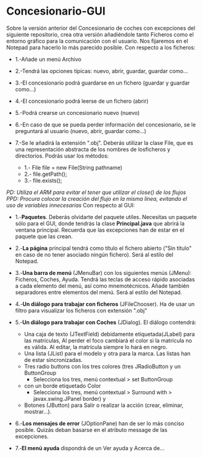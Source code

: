 # Concesionario-GUI

Sobre la versión anterior del Concesionario de coches con excepciones del siguiente repositorio, crea otra versión añadiéndole tanto Ficheros como el entorno gráfico para la comunicación con el usuario. Nos fijaremos en el Notepad para hacerlo lo más parecido posible. 
Con respecto a los ficheros:

 * 1.-Añade un menú Archivo 
 * 2.-Tendrá las opciones típicas: nuevo, abrir, guardar, guardar como...
 * 3.-El concesionario podrá guardarse en un fichero (guardar y guardar como...)
 * 4.-El concesionario podrá leerse de un fichero (abrir)
 * 5.-Podrá crearse un concesionario nuevo (nuevo)
 * 6.-En caso de que se pueda perder información del concesionario, se le preguntará al usuario (nuevo, abrir, guardar como...)
 * 7.-Se le añadirá la extensión ".obj". Deberás utilizar la clase File, que es una representación abstracta de los nombres de         losficheros y directorios. Podrás usar los métodos:

    * 1.- File file = new File(String pathname) 
    * 2.- file.getPath();
    * 3.- file.exists();
    
*PD: Utiliza el ARM para evitar el tener que utilizar el close() de los flujos*
*PPD: Procura colocar la creación del flujo en la misma línea, evitando el uso de variables innecesarias*
Con respecto al GUI:
* 1.-**Paquetes**. Deberás olvidarte del paquete utiles. Necesitas un paquete sólo para el GUI, donde tendrás la clase **Principal.java** que abrirá la ventana principal. Recuerda que las excepciones han de estar en el paquete que las crean.
* 2.-**La página** principal tendrá como título el fichero abierto ("Sin título" en caso de no tener asociado ningún fichero). Será al estilo del Notepad.
* 3.-**Una barra de menú** (JMenuBar) con los siguientes menús (JMenu): Ficheros, Coches, Ayuda. Tendrá las teclas de acceso rápido asociadas a cada elemento del menú, así como mnemotécnicos. Añade también separadores entre elementos del menú. Será al estilo del Notepad.
* 4.-**Un diálogo para trabajar con ficheros** (JFileChooser). Ha de usar un filtro para visualizar los ficheros con extensión ".obj"
* 5.-**Un diálogo para trabajar con Coches** (JDialog). El diálogo contendrá:

   * Una caja de texto (JTextField) debidamente etiquetada(JLabel) para las matrículas, Al perder el foco cambiará el color si        la matrícula no es válida. Al editar, la matrícula siempre lo hará en negro.
   * Una lista (JList) para el modelo y otra para la marca. Las listas han de estar sincronizadas.
   * Tres radio buttons con los tres colores (tres JRadioButton y un ButtonGroup
      * Selecciona los tres, menú contextual > set ButtonGroup
   * con un borde etiquetado Color
      * Selecciona los tres, menú contextual > Surround with > javax.swing.JPanel border) y 
   * Botones (JButton) para Salir o realizar la acción (crear, eliminar, mostrar...).
* 6.-**Los mensajes de error** (JOptionPane) han de ser lo más conciso posible. Quizás deban basarse en el atributo message de las excepciones.
* 7.-**El menú ayuda** dispondrá de un Ver ayuda y Acerca de... 
